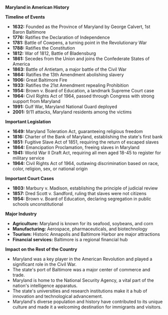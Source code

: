 **Maryland in American History**

**Timeline of Events**

* **1632:** Founded as the Province of Maryland by George Calvert, 1st Baron Baltimore
* **1776:** Ratifies the Declaration of Independence
* **1781:** Battle of Cowpens, a turning point in the Revolutionary War
* **1788:** Ratifies the Constitution
* **1812:** War of 1812, Battle of Bladensburg
* **1861:** Secedes from the Union and joins the Confederate States of America
* **1863:** Battle of Antietam, a major battle of the Civil War
* **1864:** Ratifies the 13th Amendment abolishing slavery
* **1906:** Great Baltimore Fire
* **1933:** Ratifies the 21st Amendment repealing Prohibition
* **1954:** Brown v. Board of Education, a landmark Supreme Court case
* **1964:** Civil Rights Act of 1964, passed through Congress with strong support from Maryland
* **1991:** Gulf War, Maryland National Guard deployed
* **2001:** 9/11 attacks, Maryland residents among the victims

**Important Legislation**

* **1649:** Maryland Toleration Act, guaranteeing religious freedom
* **1816:** Charter of the Bank of Maryland, establishing the state's first bank
* **1851:** Fugitive Slave Act of 1851, requiring the return of escaped slaves
* **1864:** Emancipation Proclamation, freeing slaves in Maryland
* **1941:** World War II Draft Act, requiring all men aged 18-45 to register for military service
* **1964:** Civil Rights Act of 1964, outlawing discrimination based on race, color, religion, sex, or national origin

**Important Court Cases**

* **1803:** Marbury v. Madison, establishing the principle of judicial review
* **1857:** Dred Scott v. Sandford, ruling that slaves were not citizens
* **1954:** Brown v. Board of Education, declaring segregation in public schools unconstitutional

**Major Industry**

* **Agriculture:** Maryland is known for its seafood, soybeans, and corn
* **Manufacturing:** Aerospace, pharmaceuticals, and biotechnology
* **Tourism:** Historic Annapolis and Baltimore Harbor are major attractions
* **Financial services:** Baltimore is a regional financial hub

**Impact on the Rest of the Country**

* Maryland was a key player in the American Revolution and played a significant role in the Civil War.
* The state's port of Baltimore was a major center of commerce and trade.
* Maryland is home to the National Security Agency, a vital part of the nation's intelligence apparatus.
* The state's universities and research institutions make it a hub of innovation and technological advancement.
* Maryland's diverse population and history have contributed to its unique culture and made it a welcoming destination for immigrants and visitors.